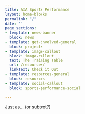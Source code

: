 ```yaml
---
title: AIA Sports Performance
layout: home-blocks
permalink: "/"
date: ''
page_sections:
- template: news-banner
  block: news
- template: get-involved-general
  block: projects
- template: image-callout
  block: image-callout
  text: The Training Table
  url: /resources/
  linkText: Check it Out
- template: resources-general
  block: resources
- template: social-callout
  block: sports-performance-social

---
```

Just as... (or subtext?)